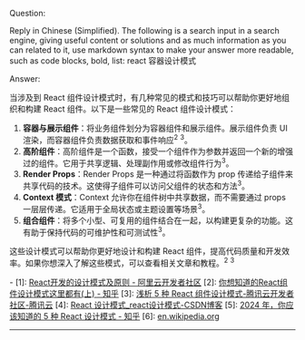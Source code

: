 Question:

Reply in Chinese (Simplified).
The following is a search input in a search engine, giving useful content or solutions and as much information as you can related to it, use markdown syntax to make your answer more readable, such as code blocks, bold, list:
react 容器设计模式

Answer:

当涉及到 React 组件设计模式时，有几种常见的模式和技巧可以帮助你更好地组织和构建 React 组件。以下是一些常见的 React 组件设计模式：

1. **容器与展示组件**：将业务组件划分为容器组件和展示组件。展示组件负责 UI 渲染，而容器组件负责数据获取和事件响应<sup>2</sup> <sup>3</sup>。
2. **高阶组件**：高阶组件是一个函数，接受一个组件作为参数并返回一个新的增强过的组件。它用于共享逻辑、处理副作用或修改组件行为<sup>3</sup>。
3. **Render Props**：Render Props 是一种通过将函数作为 prop 传递给子组件来共享代码的技术。这使得子组件可以访问父组件的状态和方法<sup>3</sup>。
4. **Context 模式**：Context 允许你在组件树中共享数据，而不需要通过 props 一层层传递。它适用于全局状态或主题设置等场景<sup>3</sup>。
5. **组合组件**：将多个小型、可复用的组件结合在一起，以构建更复杂的功能。这有助于保持代码的可维护性和可测试性<sup>3</sup>。

这些设计模式可以帮助你更好地设计和构建 React 组件，提高代码质量和开发效率。如果你想深入了解这些模式，可以查看相关文章和教程。<sup>2</sup> <sup>3</sup>

\-
\[1]: [React开发的设计模式及原则 - 阿里云开发者社区](https://developer.aliyun.com/article/1128683)
\[2]: [你想知道的React组件设计模式这里都有(上) - 知乎](https://zhuanlan.zhihu.com/p/76227564)
\[3]: [浅析 5 种 React 组件设计模式-腾讯云开发者社区-腾讯云](https://bing.com/search?q=react+%e5%ae%b9%e5%99%a8%e8%ae%be%e8%ae%a1%e6%a8%a1%e5%bc%8f)
\[4]: [React 设计模式_react设计模式-CSDN博客](https://blog.csdn.net/u010377383/article/details/98794340)
\[5]: [2024 年，你应该知道的 5 种 React 设计模式 - 知乎](https://zhuanlan.zhihu.com/p/675710520)
\[6]: [en.wikipedia.org](https://en.wikipedia.org/wiki/React_(software))

<hr/>

